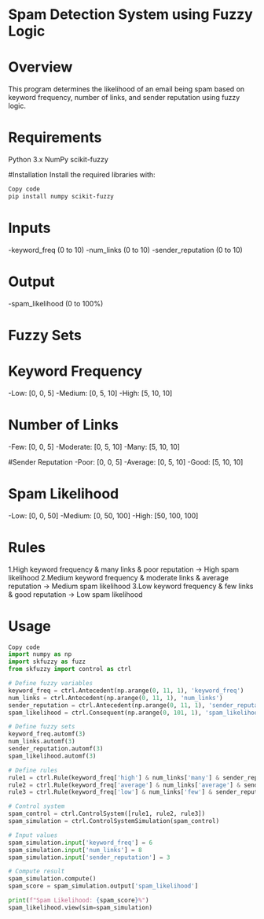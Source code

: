 
# Spam Detection System using Fuzzy Logic
# Overview
This program determines the likelihood of an email being spam based on keyword frequency, number of links, and sender reputation using fuzzy logic.

# Requirements
Python 3.x
NumPy
scikit-fuzzy

#Installation
Install the required libraries with:

```bash 
Copy code
pip install numpy scikit-fuzzy
```
# Inputs
-keyword_freq (0 to 10)
-num_links (0 to 10)
-sender_reputation (0 to 10)
# Output
-spam_likelihood (0 to 100%)

# Fuzzy Sets

# Keyword Frequency
-Low: [0, 0, 5]
-Medium: [0, 5, 10]
-High: [5, 10, 10]

# Number of Links
-Few: [0, 0, 5]
-Moderate: [0, 5, 10]
-Many: [5, 10, 10]

#Sender Reputation
-Poor: [0, 0, 5]
-Average: [0, 5, 10]
-Good: [5, 10, 10]

# Spam Likelihood
-Low: [0, 0, 50]
-Medium: [0, 50, 100]
-High: [50, 100, 100]

# Rules
1.High keyword frequency & many links & poor reputation → High spam likelihood
2.Medium keyword frequency & moderate links & average reputation → Medium spam likelihood
3.Low keyword frequency & few links & good reputation → Low spam likelihood

# Usage
```python
Copy code
import numpy as np
import skfuzzy as fuzz
from skfuzzy import control as ctrl

# Define fuzzy variables
keyword_freq = ctrl.Antecedent(np.arange(0, 11, 1), 'keyword_freq')
num_links = ctrl.Antecedent(np.arange(0, 11, 1), 'num_links')
sender_reputation = ctrl.Antecedent(np.arange(0, 11, 1), 'sender_reputation')
spam_likelihood = ctrl.Consequent(np.arange(0, 101, 1), 'spam_likelihood')

# Define fuzzy sets
keyword_freq.automf(3)
num_links.automf(3)
sender_reputation.automf(3)
spam_likelihood.automf(3)

# Define rules
rule1 = ctrl.Rule(keyword_freq['high'] & num_links['many'] & sender_reputation['poor'], spam_likelihood['high'])
rule2 = ctrl.Rule(keyword_freq['average'] & num_links['average'] & sender_reputation['average'], spam_likelihood['medium'])
rule3 = ctrl.Rule(keyword_freq['low'] & num_links['few'] & sender_reputation['good'], spam_likelihood['low'])

# Control system
spam_control = ctrl.ControlSystem([rule1, rule2, rule3])
spam_simulation = ctrl.ControlSystemSimulation(spam_control)

# Input values
spam_simulation.input['keyword_freq'] = 6
spam_simulation.input['num_links'] = 8
spam_simulation.input['sender_reputation'] = 3

# Compute result
spam_simulation.compute()
spam_score = spam_simulation.output['spam_likelihood']

print(f"Spam Likelihood: {spam_score}%")
spam_likelihood.view(sim=spam_simulation)
```

